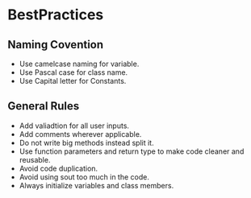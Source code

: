 # BestPractices

## Naming Covention
- Use camelcase naming for variable.
- Use Pascal case for class name.
- Use Capital letter for Constants.

## General Rules
- Add valiadtion for all user inputs.
- Add comments wherever applicable.
- Do not write big methods instead split it.
- Use function parameters and return type to make code cleaner and reusable.
- Avoid code duplication.
- Avoid using sout too much in the code.
- Always initialize variables and class members.